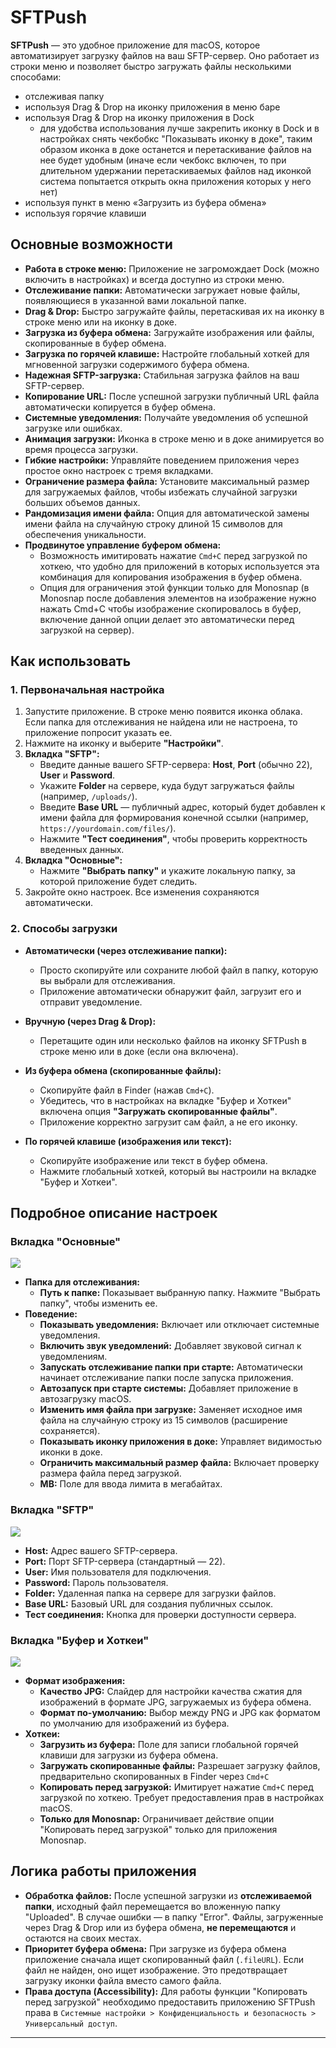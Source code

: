 # SFTPush

**SFTPush** — это удобное приложение для macOS, которое автоматизирует загрузку файлов на ваш SFTP-сервер. Оно работает из строки меню и позволяет быстро загружать файлы несколькими способами:

* отслеживая папку
* используя Drag & Drop на иконку приложения в меню баре
* используя Drag & Drop на иконку приложения в Dock
	* для удобства использования лучше закрепить иконку в Dock и в настройках снять чекбобкс "Показывать иконку в доке", таким образом иконка в доке останется и перетаскивание файлов на нее будет удобным (иначе если чекбокс включен, то при длительном удержании перетаскиваемых файлов над иконкой система попытается открыть окна приложения которых у него нет)
* используя пункт в меню «Загрузить из буфера обмена»
* используя горячие клавиши

## Основные возможности

-   **Работа в строке меню:** Приложение не загромождает Dock (можно включить в настройках) и всегда доступно из строки меню.
-   **Отслеживание папки:** Автоматически загружает новые файлы, появляющиеся в указанной вами локальной папке.
-   **Drag & Drop:** Быстро загружайте файлы, перетаскивая их на иконку в строке меню или на иконку в доке.
-   **Загрузка из буфера обмена:** Загружайте изображения или файлы, скопированные в буфер обмена.
-   **Загрузка по горячей клавише:** Настройте глобальный хоткей для мгновенной загрузки содержимого буфера обмена.
-   **Надежная SFTP-загрузка:** Стабильная загрузка файлов на ваш SFTP-сервер.
-   **Копирование URL:** После успешной загрузки публичный URL файла автоматически копируется в буфер обмена.
-   **Системные уведомления:** Получайте уведомления об успешной загрузке или ошибках.
-   **Анимация загрузки:** Иконка в строке меню и в доке анимируется во время процесса загрузки.
-   **Гибкие настройки:** Управляйте поведением приложения через простое окно настроек с тремя вкладками.
-   **Ограничение размера файла:** Установите максимальный размер для загружаемых файлов, чтобы избежать случайной загрузки больших объемов данных.
-   **Рандомизация имени файла:** Опция для автоматической замены имени файла на случайную строку длиной 15 символов для обеспечения уникальности.
-   **Продвинутое управление буфером обмена:**
    *   Возможность имитировать нажатие `Cmd+C` перед загрузкой по хоткею, что удобно для приложений в которых используется эта комбинация для копирования изображения в буфер обмена.
    *   Опция для ограничения этой функции только для Monosnap (в Monosnap после добавления элементов на изображение нужно нажать Cmd+C чтобы изображение скопировалось в буфер, включение данной опции делает это автоматически перед загрузкой на сервер).

## Как использовать

### 1. Первоначальная настройка

1.  Запустите приложение. В строке меню появится иконка облака. Если папка для отслеживания не найдена или не настроена, то приложение попросит указать ее.
2.  Нажмите на иконку и выберите **"Настройки"**.
3.  **Вкладка "SFTP":**
    *   Введите данные вашего SFTP-сервера: **Host**, **Port** (обычно 22), **User** и **Password**.
    *   Укажите **Folder** на сервере, куда будут загружаться файлы (например, `/uploads/`).
    *   Введите **Base URL** — публичный адрес, который будет добавлен к имени файла для формирования конечной ссылки (например, `https://yourdomain.com/files/`).
    *   Нажмите **"Тест соединения"**, чтобы проверить корректность введенных данных.
4.  **Вкладка "Основные":**
    *   Нажмите **"Выбрать папку"** и укажите локальную папку, за которой приложение будет следить.
5.  Закройте окно настроек. Все изменения сохраняются автоматически.

### 2. Способы загрузки

-   **Автоматически (через отслеживание папки):**
    *   Просто скопируйте или сохраните любой файл в папку, которую вы выбрали для отслеживания.
    *   Приложение автоматически обнаружит файл, загрузит его и отправит уведомление.

-   **Вручную (через Drag & Drop):**
    *   Перетащите один или несколько файлов на иконку SFTPush в строке меню или в доке (если она включена).

-   **Из буфера обмена (скопированные файлы):**
    *   Скопируйте файл в Finder (нажав `Cmd+C`).
    *   Убедитесь, что в настройках на вкладке "Буфер и Хоткеи" включена опция **"Загружать скопированные файлы"**.
    *   Приложение корректно загрузит сам файл, а не его иконку.

-   **По горячей клавише (изображения или текст):**
    *   Скопируйте изображение или текст в буфер обмена.
    *   Нажмите глобальный хоткей, который вы настроили на вкладке "Буфер и Хоткеи".

## Подробное описание настроек

### Вкладка "Основные"

![](https://i.profilecdn.ru/c4aFUWgRszePLwn.jpg)

-   **Папка для отслеживания:**
    *   **Путь к папке:** Показывает выбранную папку. Нажмите "Выбрать папку", чтобы изменить ее.
-   **Поведение:**
    *   **Показывать уведомления:** Включает или отключает системные уведомления.
    *   **Включить звук уведомлений:** Добавляет звуковой сигнал к уведомлениям.
    *   **Запускать отслеживание папки при старте:** Автоматически начинает отслеживание папки после запуска приложения.
    *   **Автозапуск при старте системы:** Добавляет приложение в автозагрузку macOS.
    *   **Изменить имя файла при загрузке:** Заменяет исходное имя файла на случайную строку из 15 символов (расширение сохраняется).
    *   **Показывать иконку приложения в доке:** Управляет видимостью иконки в доке.
    *   **Ограничить максимальный размер файла:** Включает проверку размера файла перед загрузкой.
    *   **MB:** Поле для ввода лимита в мегабайтах.

### Вкладка "SFTP"

![](https://i.profilecdn.ru/3rNjyPwUykjQFlX.jpg)

-   **Host:** Адрес вашего SFTP-сервера.
-   **Port:** Порт SFTP-сервера (стандартный — 22).
-   **User:** Имя пользователя для подключения.
-   **Password:** Пароль пользователя.
-   **Folder:** Удаленная папка на сервере для загрузки файлов.
-   **Base URL:** Базовый URL для создания публичных ссылок.
-   **Тест соединения:** Кнопка для проверки доступности сервера.

### Вкладка "Буфер и Хоткеи"

![](https://i.profilecdn.ru/D7lc4kxnKlFeCT4.jpg)

-   **Формат изображения:**
    *   **Качество JPG:** Слайдер для настройки качества сжатия для изображений в формате JPG, загружаемых из буфера обмена.
    *   **Формат по-умолчанию:** Выбор между PNG и JPG как форматом по умолчанию для изображений из буфера.
-   **Хоткеи:**
    *   **Загрузить из буфера:** Поле для записи глобальной горячей клавиши для загрузки из буфера обмена.
    *   **Загружать скопированные файлы:** Разрешает загрузку файлов, предварительно скопированных в Finder через `Cmd+C`
    *   **Копировать перед загрузкой:** Имитирует нажатие `Cmd+C` перед загрузкой по хоткею. Требует предоставления прав в настройках macOS.
    *   **Только для Monosnap:** Ограничивает действие опции "Копировать перед загрузкой" только для приложения Monosnap.

## Логика работы приложения

-   **Обработка файлов:** После успешной загрузки из **отслеживаемой папки**, исходный файл перемещается во вложенную папку "Uploaded". В случае ошибки — в папку "Error". Файлы, загруженные через Drag & Drop или из буфера обмена, **не перемещаются** и остаются на своих местах.
-   **Приоритет буфера обмена:** При загрузке из буфера обмена приложение сначала ищет скопированный файл (`.fileURL`). Если файл не найден, оно ищет изображение. Это предотвращает загрузку иконки файла вместо самого файла.
-   **Права доступа (Accessibility):** Для работы функции "Копировать перед загрузкой" необходимо предоставить приложению SFTPush права в `Системные настройки > Конфиденциальность и безопасность > Универсальный доступ`.

---
